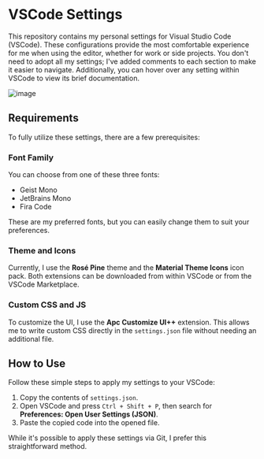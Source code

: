 # VSCode Settings

This repository contains my personal settings for Visual Studio Code (VSCode). These configurations provide the most comfortable experience for me when using the editor, whether for work or side projects. You don't need to adopt all my settings; I've added comments to each section to make it easier to navigate. Additionally, you can hover over any setting within VSCode to view its brief documentation.

![image](https://github.com/user-attachments/assets/bf0585e3-706a-481b-86f2-0b4e3bc0758d)

## Requirements

To fully utilize these settings, there are a few prerequisites:

### Font Family

You can choose from one of these three fonts:

- Geist Mono
- JetBrains Mono
- Fira Code

These are my preferred fonts, but you can easily change them to suit your preferences.

### Theme and Icons

Currently, I use the **Rosé Pine** theme and the **Material Theme Icons** icon pack. Both extensions can be downloaded from within VSCode or from the VSCode Marketplace.

### Custom CSS and JS

To customize the UI, I use the **Apc Customize UI++** extension. This allows me to write custom CSS directly in the `settings.json` file without needing an additional file.

## How to Use

Follow these simple steps to apply my settings to your VSCode:

1. Copy the contents of `settings.json`.
2. Open VSCode and press `Ctrl + Shift + P`, then search for **Preferences: Open User Settings (JSON)**.
3. Paste the copied code into the opened file.

While it's possible to apply these settings via Git, I prefer this straightforward method.
